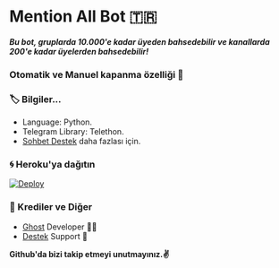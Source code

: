 # Mention All Bot 🇹🇷
_**Bu bot, gruplarda 10.000'e kadar üyeden bahsedebilir ve kanallarda 200'e kadar üyelerden bahsedebilir!**_
### Otomatik ve Manuel kapanma özelliği 🤗

### 🏷 Bilgiler... 
- Language: Python.
- Telegram Library: Telethon.
- [Sohbet Destek](https://t.me/Sohbetdestek) daha fazlası için. 

### 🌀 Heroku'ya dağıtın
[![Deploy](https://www.herokucdn.com/deploy/button.svg)](https://heroku.com/deploy?template=https://github.com/CybrGhostf/SairTag)

### 🎯 Krediler ve Diğer
- [Ghost](https://github.com/CybrGhostf) Developer 👨‍💻
- [Destek](https://t.me/Sairbey) Support 📣

**Github'da bizi takip etmeyi unutmayınız.✌️**
